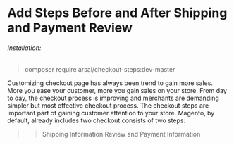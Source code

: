 # Add Steps Before and After Shipping and Payment Review
###### Installation:
> composer require arsal/checkout-steps:dev-master

Customizing checkout page has always been trend to gain more sales. More you ease your customer, more you gain sales on your store. From day to day, the checkout process is improving and merchants are demanding simpler but most effective checkout process. The checkout steps are important part of gaining customer attention to your store. Magento, by default, already includes two checkout consists of two steps: 

>> Shipping Information
>> Review and Payment Information
